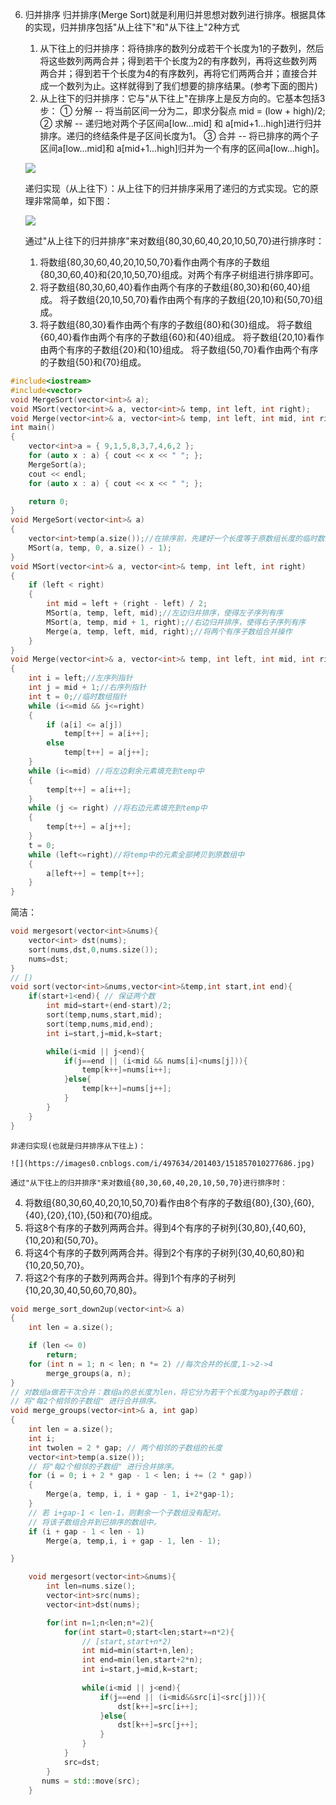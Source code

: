 6. 归并排序
	归并排序(Merge Sort)就是利用归并思想对数列进行排序。根据具体的实现，归并排序包括"从上往下"和"从下往上"2种方式
	1. 从下往上的归并排序：将待排序的数列分成若干个长度为1的子数列，然后将这些数列两两合并；得到若干个长度为2的有序数列，再将这些数列两两合并；得到若干个长度为4的有序数列，再将它们两两合并；直接合并成一个数列为止。这样就得到了我们想要的排序结果。(参考下面的图片)
	2. 从上往下的归并排序：它与"从下往上"在排序上是反方向的。它基本包括3步：
	① 分解 -- 将当前区间一分为二，即求分裂点 mid = (low + high)/2;
	② 求解 -- 递归地对两个子区间a[low...mid] 和 a[mid+1...high]进行归并排序。递归的终结条件是子区间长度为1。
	③ 合并 -- 将已排序的两个子区间a[low...mid]和 a[mid+1...high]归并为一个有序的区间a[low...high]。

	![](https://images0.cnblogs.com/i/497634/201403/151853346211212.jpg)
	
	递归实现（从上往下）：从上往下的归并排序采用了递归的方式实现。它的原理非常简单，如下图：

	![](https://images0.cnblogs.com/i/497634/201403/151855240908900.jpg)

	通过"从上往下的归并排序"来对数组{80,30,60,40,20,10,50,70}进行排序时：
   1. 将数组{80,30,60,40,20,10,50,70}看作由两个有序的子数组{80,30,60,40}和{20,10,50,70}组成。对两个有序子树组进行排序即可。
   2. 将子数组{80,30,60,40}看作由两个有序的子数组{80,30}和{60,40}组成。
       将子数组{20,10,50,70}看作由两个有序的子数组{20,10}和{50,70}组成。
   3. 将子数组{80,30}看作由两个有序的子数组{80}和{30}组成。
       将子数组{60,40}看作由两个有序的子数组{60}和{40}组成。
       将子数组{20,10}看作由两个有序的子数组{20}和{10}组成。
       将子数组{50,70}看作由两个有序的子数组{50}和{70}组成。

```cpp
#include<iostream>
#include<vector>
void MergeSort(vector<int>& a);
void MSort(vector<int>& a, vector<int>& temp, int left, int right);
void Merge(vector<int>& a, vector<int>& temp, int left, int mid, int right);
int main()
{
	vector<int>a = { 9,1,5,8,3,7,4,6,2 };
	for (auto x : a) { cout << x << " "; };
	MergeSort(a);
	cout << endl;
	for (auto x : a) { cout << x << " "; };

	return 0;
}
void MergeSort(vector<int>& a)
{
	vector<int>temp(a.size());//在排序前，先建好一个长度等于原数组长度的临时数组，避免递归中频繁开辟空间
	MSort(a, temp, 0, a.size() - 1);
}
void MSort(vector<int>& a, vector<int>& temp, int left, int right)
{
	if (left < right)
	{
		int mid = left + (right - left) / 2;
		MSort(a, temp, left, mid);//左边归并排序，使得左子序列有序
		MSort(a, temp, mid + 1, right);//右边归并排序，使得右子序列有序
		Merge(a, temp, left, mid, right);//将两个有序子数组合并操作
	}
}
void Merge(vector<int>& a, vector<int>& temp, int left, int mid, int right)
{
	int i = left;//左序列指针
	int j = mid + 1;//右序列指针
	int t = 0;//临时数组指针
	while (i<=mid && j<=right)
	{
		if (a[i] <= a[j])
			temp[t++] = a[i++];
		else
			temp[t++] = a[j++];
	}
	while (i<=mid) //将左边剩余元素填充到temp中
	{
		temp[t++] = a[i++];
	}
	while (j <= right) //将右边元素填充到temp中
	{
		temp[t++] = a[j++];
	}
	t = 0;
	while (left<=right)//将temp中的元素全部拷贝到原数组中
	{
		a[left++] = temp[t++];
	}
}
```

简洁：
```cpp
void mergesort(vector<int>&nums){
	vector<int> dst(nums);
	sort(nums,dst,0,nums.size());
	nums=dst;
}
// [)
void sort(vector<int>&nums,vector<int>&temp,int start,int end){
	if(start+1<end){ // 保证两个数
		int mid=start+(end-start)/2;
		sort(temp,nums,start,mid);
		sort(temp,nums,mid,end);
		int i=start,j=mid,k=start;

		while(i<mid || j<end){
			if(j==end || (i<mid && nums[i]<nums[j])){
				temp[k++]=nums[i++];
			}else{
				temp[k++]=nums[j++];
			}
		} 
	}
}
```

	非递归实现(也就是归并排序从下往上)：

	![](https://images0.cnblogs.com/i/497634/201403/151857010277686.jpg)

	通过"从下往上的归并排序"来对数组{80,30,60,40,20,10,50,70}进行排序时：
   4. 将数组{80,30,60,40,20,10,50,70}看作由8个有序的子数组{80},{30},{60},{40},{20},{10},{50}和{70}组成。
   5. 将这8个有序的子数列两两合并。得到4个有序的子树列{30,80},{40,60},{10,20}和{50,70}。
   6. 将这4个有序的子数列两两合并。得到2个有序的子树列{30,40,60,80}和{10,20,50,70}。
   7. 将这2个有序的子数列两两合并。得到1个有序的子树列{10,20,30,40,50,60,70,80}。

```cpp
void merge_sort_down2up(vector<int>& a)
{
	int len = a.size();

	if (len <= 0)
		return;
	for (int n = 1; n < len; n *= 2) //每次合并的长度,1->2->4
		merge_groups(a, n);
}
// 对数组a做若干次合并：数组a的总长度为len，将它分为若干个长度为gap的子数组；
// 将"每2个相邻的子数组" 进行合并排序。
void merge_groups(vector<int>& a, int gap)
{
	int len = a.size();
	int i;
	int twolen = 2 * gap; // 两个相邻的子数组的长度
	vector<int>temp(a.size());
	// 将"每2个相邻的子数组" 进行合并排序。
	for (i = 0; i + 2 * gap - 1 < len; i += (2 * gap))
	{
		Merge(a, temp, i, i + gap - 1, i+2*gap-1);
	}
	// 若 i+gap-1 < len-1，则剩余一个子数组没有配对。
	// 将该子数组合并到已排序的数组中。
	if (i + gap - 1 < len - 1)
		Merge(a, temp,i, i + gap - 1, len - 1);

}
```
```cpp
    void mergesort(vector<int>&nums){
        int len=nums.size();
        vector<int>src(nums);
        vector<int>dst(nums);

        for(int n=1;n<len;n*=2){
            for(int start=0;start<len;start+=n*2){
                // [start,start+n*2)
                int mid=min(start+n,len);
                int end=min(len,start+2*n);
                int i=start,j=mid,k=start;
				
                while(i<mid || j<end){
                    if(j==end || (i<mid&&src[i]<src[j])){
                        dst[k++]=src[i++];
                    }else{
                        dst[k++]=src[j++];
                    }
                }
            }
            src=dst;
        }
       nums = std::move(src);
    }
```